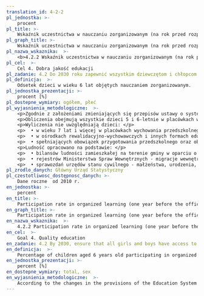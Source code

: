 ```yaml
---
translation_id: 4-2-2
pl_jednostka: >-
    procent
pl_title: >-
    Wskaźnik uczestnictwa w nauczaniu zorganizowanym (na rok przed rozpoczęciem obowiązku szkolnego)
pl_graph_title: >-
    Wskaźnik uczestnictwa w nauczaniu zorganizowanym (na rok przed rozpoczęciem obowiązku szkolnego)
pl_nazwa_wskaznika:  >-
    <b>4.2.2 Wskaźnik uczestnictwa w nauczaniu zorganizowanym (na rok przed rozpoczęciem obowiązku szkolnego)</b>
pl_cel:  >-
    Cel 4. Dobra jakość edukacji
pl_zadanie: 4.2 Do 2030 roku zapewnić wszystkim dziewczętom i chłopcom dostęp do wysokiej jakości rozwoju we wczesnym dzieciństwie, opieki i edukacji przedszkolnej przygotowującej do rozpoczęcia edukacji na poziomie podstawowym
pl_definicja:  >-
    Odsetek dzieci w wieku 6 lat objętych nauczaniem zorganizowanym.
pl_jednostka_prezentacji: >-
    procent [%]
pl_dostepne_wymiary: ogółem, płeć
pl_wyjasnienia_metodologiczne:  >-
    <p>Zgodnie z założeniami zmieniających się przepisów ustawy o systemie oświaty, do wyliczeń zostały wzięte pod uwagę dzieci w wieku 5 i 6-lat (dla roku szkolnego od 2011/12 do 2015/16) oraz 6 lat (dla roku szkolnego 2009/10, 2010/11 i 2016/17).</p>
    <p>Obliczenia obejmują wszystkie dzieci 5 i 6-letnie w placówkach wychowania przedszkolnego (przedszkola, zespoły wychowania przedszkolnego, punkty przedszkolne, oddziały przedszkolne przy szkołach podstawowych) oraz dzieci 6-letnie w szkołach podstawowych.</p>
    <p>Wyliczenia nie uwzględniają dzieci: </p>
    <p>  • w wieku 7 lat i więcej w placówkach wychowania przedszkolnego;</p>
    <p>  • w ośrodkach rewalidacyjno-wychowawczych i innych formach edukacji przedszkolnej/wczesnoszkolnej;
    <p>  • spełniających obowiązek przygotowania przedszkolnego oraz obowiązek szkolny poza Polską. </p>
    <p>Ludność opracowano na podstawie: </p>
    <p>  • bilansów ludności zamieszkałej na terenie gminy w oparciu o dane Narodowego Spisu Powszechnego Ludności i Mieszkań 2011 (dla danych od 2010 r.)  dla lat wcześniejszych (2003-2009) w oparciu o dane Narodowego Spisu Powszechnego Ludności i Mieszkań 2002, </p>
    <p>  • rejestrów Ministerstwa Spraw Wewnętrznych - migracje wewnętrzne i zagraniczne na pobyt stały (od 2006 r. dane są pobierane z rejestru PESEL - Powszechny Elektroniczny System Ewidencji Ludności), </p>
    <p>  • sprawozdań urzędów stanu cywilnego - małżeństwa, urodzenia, zgony.</p>
pl_zrodlo_danych: Główny Urząd Statystyczny
pl_czestotliwosc_dostępnosc_danych: >-
    Dane roczne  od 2010 r.
en_jednostka: >-
    percent
en_title: >-
    Participation rate in organized learning (one year before the official primary entry age)
en_graph_title: >-
    Participation rate in organized learning (one year before the official primary entry age)
en_nazwa_wskaznika:  >-
    4.2.2 Participation rate in organized learning (one year before the official primary entry age)
en_cel:  >-
    Goal 4. Quality education
en_zadanie: 4.2 By 2030, ensure that all girls and boys have access to quality early childhood development, care and pre-primary education so that they are ready for primary education
en_definicja:  >-
    Percentage of children aged 6 years old participating in organized learning.
en_jednostka_prezentacji: >-
    percent [%]
en_dostepne_wymiary: total, sex
en_wyjasnienia_metodologiczne:  >-
    According to the changes in the provisions of the Education System Act, 5 to 6 year old children (for school years from 2011/12 to 2015/16) and 6 year old children (for shchool years 2009/10, 2010/11 and 2016/17) were taken into account.Calculations include all 5 and 6 year old children in pre-primary education (kindergartens, pre-school, pre-primary, pre-primary), and 6-year-olds in primary schools.Calculations do not include childr
---
```

